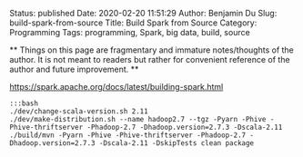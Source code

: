 Status: published
Date: 2020-02-20 11:51:29
Author: Benjamin Du
Slug: build-spark-from-source
Title: Build Spark from Source
Category: Programming
Tags: programming, Spark, big data, build, source

**
Things on this page are fragmentary and immature notes/thoughts of the author.
It is not meant to readers but rather for convenient reference of the author and future improvement.
**

https://spark.apache.org/docs/latest/building-spark.html

    :::bash
    ./dev/change-scala-version.sh 2.11
    ./dev/make-distribution.sh --name hadoop2.7 --tgz -Pyarn -Phive -Phive-thriftserver -Phadoop-2.7 -Dhadoop.version=2.7.3 -Dscala-2.11
    ./build/mvn -Pyarn -Phive -Phive-thriftserver -Phadoop-2.7 -Dhadoop.version=2.7.3 -Dscala-2.11 -DskipTests clean package
